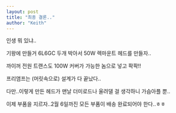 ```yaml
---
layout: post
title: "최종 결론.."
author: "Keith"
---
```


인생 뭐 있냐..

기왕에 만들거 6L6GC 두개 박아서 50W 렉마운트 헤드를 만들자..

까이꺼 전원 트랜스도 100W 커버가 가능한 놈으로 넣고 팍팍!!

프리앰프는 (머릿속으로) 설계가 다 끝났다..

다만..이렇게 만든 헤드가 맨날 더미로드나 울려댈 걸 생각하니 가슴아플 뿐..

이제 부품을 지르자..2월 6일까진 모든 부품이 배송 완료되어야 한다..ㅎㅎ


